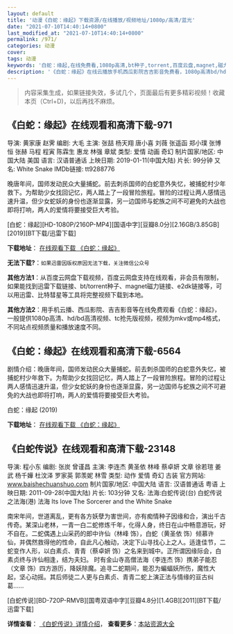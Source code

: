 ```yaml
---
layout: default
title: '动漫《白蛇：缘起》下载资源/在线播放/视频地址/1080p/高清/蓝光'
date: "2021-07-10T14:40:14+0800"
last_modified_at: "2021-07-10T14:40:14+0800"
permalink: /971/
categories: 动漫
cover:
tags: 动漫
keywords: '白蛇：缘起,在线免费看,1080p高清,bt种子,torrent,百度云盘,magnet,磁力链,迅雷下载资源'
description: '《白蛇：缘起》在线云播放手机西瓜影院吉吉影音免费看，1080p高清bd/hd未删减完整版和tc抢先枪版，mkv/mp4格式，附带bt/torrent种子、magnet/磁力链、百度云盘、网盘资源迅雷下载链接'
---
```


>内容采集生成，如果链接失效，多试几个，页面最后有更多精彩视频！收藏本页（Ctrl+D)，以后再找不麻烦。


## 《白蛇：缘起》在线观看和高清下载-971

导演: 黄家康 赵霁 编剧: 大毛 主演: 张喆 杨天翔 唐小喜 刘薇 张遥函 郑小璞 张博恒 张赫 马程 程寅 陈霖生 惠龙 林强 章斌 类型: 爱情 动画 奇幻 制片国家/地区: 中国大陆 美国 语言: 汉语普通话 上映日期: 2019-01-11(中国大陆) 片长: 99分钟 又名: White Snake IMDb链接: tt9288776

晚唐年间，国师发动民众大量捕蛇。前去刺杀国师的白蛇意外失忆，被捕蛇村少年救下。为帮助少女找回记忆，两人踏上了一段冒险旅程。冒险的过程让两人感情迅速升温，但少女蛇妖的身份也逐渐显露，另一边国师与蛇族之间不可避免的大战也即将打响，两人的爱情将要接受巨大考验。


[白蛇：缘起][HD-1080P/2160P-MP4][国语中字][豆瓣8.0分][2.16GB/3.85GB][2019][BT下载/迅雷下载]

**下载地址**： [在线观看下载 《白蛇：缘起》](https://www.btdx8.com/torrent/bsyq_2019.html) 


**无法下载?**：`如果迅雷因版权原因无法下载，关注微信公众号 `

**其他方法1**：从百度云网盘下载视频，百度云网盘支持在线观看，非会员有限制，如果能找到迅雷下载链接、bt/torrent种子、magnet磁力链接、e2dk链接等，可以用迅雷、比特彗星等工具将完整视频下载到本地。

**其他方法2**：用手机云播、西瓜影院、吉吉影音等在线免费观看《白蛇：缘起》，一般提供1080p高清、hd/bd高清视频、tc抢先版视频，视频为mkv或mp4格式，不同站点视频质量和播放速度不同。


## 《白蛇：缘起》在线观看和高清下载-6564

剧情介绍：晚唐年间，国师发动民众大量捕蛇。前去刺杀国师的白蛇意外失忆，被捕蛇村少年救下。为帮助少女找回记忆，两人踏上了一段冒险旅程。冒险的过程让两人感情迅速升温，但少女蛇妖的身份也逐渐显露，另一边国师与蛇族之间不可避免的大战也即将打响，两人的爱情将要接受巨大考验。


白蛇：缘起 (2019)

**下载地址**： [在线观看下载 《白蛇：缘起》](https://www.btbtdy.me/btdy/dy14369.html) 


## 《白蛇传说》在线观看和高清下载-23148

导演: 程小东 编剧: 张炭 曾谨昌 主演: 李连杰 黄圣依 林峰 蔡卓妍 文章 徐若瑄 姜武 杨千嬅 杜汶泽 罗家英 郭羡妮 林雪 类型: 动作 爱情 奇幻 古装 官方网站: www.baishechuanshuo.com 制片国家/地区: 中国大陆 语言: 汉语普通话 粤语 上映日期: 2011-09-28(中国大陆) 片长: 103分钟 又名: 法海:白蛇传说(台) 白蛇传说之法海(港) ‎法海 Its love The Sorcerer and the White Snake

南宋年间，世道离乱，更有各方妖孽为害世间，亦有痴情种子因缘和合，演出千古传奇。某深山老林，一青一白二蛇修炼千年，化得人身，终日在山中畅意游玩，好不自在。二蛇偶遇上山采药的郎中许仙（林峰 饰），白蛇（黄圣依 饰）倾慕许仙，并偶然救得他的性命，自此凡心触动，决定下山寻找心上之人。适逢佳节，二蛇变作人形，以白素贞、青青（蔡卓妍 饰）之名来到城中。正所谓因缘际会，白素贞终与许仙相逢，结为夫妇。 时有金山寺高僧法海（李连杰 饰）携弟子能忍（文章 饰）四方游历，降妖除魔。追寻二蛇期间，能忍为蝙蝠妖所伤，魔性大起，坚心动摇。其后师徒二人更与白素贞、青青二蛇上演正法与情缘的亘古纠葛……


[白蛇传说][BD-720P-RMVB][国粤双语中字][豆瓣4.8分][1.4GB][2011][BT下载/迅雷下载]

**详情查看**： [《白蛇传说》详情介绍](/movie/23148/)， **查看更多**：[本站资源大全](/movie/t/all/)

